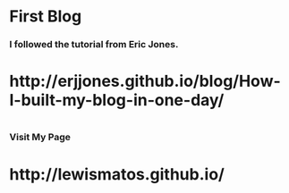 # First Blog
<html>
  <h3><strong>I followed the tutorial from Eric Jones.</strong><h3> <h1>http://erjjones.github.io/blog/How-I-built-my-blog-in-one-day/<h1>
  
  <h3><strong>Visit My Page</strong><h3>
  
  <h1><strong>http://lewismatos.github.io/</strong><h1>
<html>
